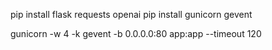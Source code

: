 pip install flask requests openai
pip install gunicorn gevent

gunicorn -w 4 -k gevent -b 0.0.0.0:80 app:app --timeout 120
